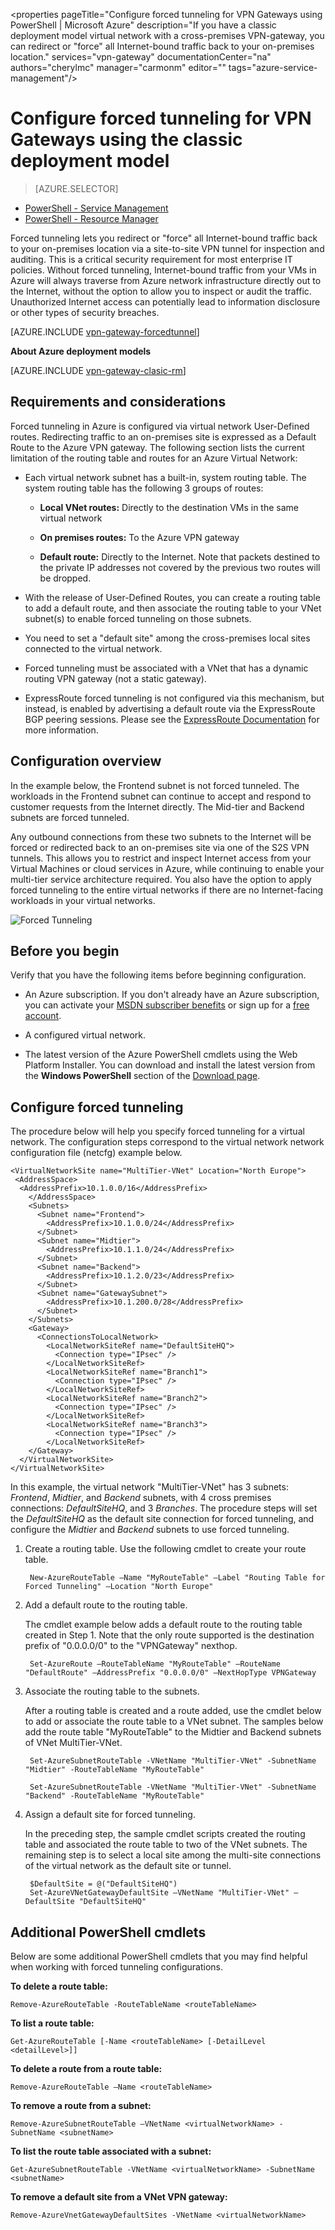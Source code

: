 <properties 
   pageTitle="Configure forced tunneling for VPN Gateways using PowerShell | Microsoft Azure"
   description="If you have a classic deployment model virtual network with a cross-premises VPN-gateway, you can redirect or "force" all Internet-bound traffic back to your on-premises location."
   services="vpn-gateway"
   documentationCenter="na"
   authors="cherylmc"
   manager="carmonm"
   editor=""
   tags="azure-service-management"/>
<tags 
   ms.service="vpn-gateway"
   ms.devlang="na"
   ms.topic="article"
   ms.tgt_pltfrm="na"
   ms.workload="infrastructure-services"
   ms.date="02/24/2016"
   ms.author="cherylmc" />

# Configure forced tunneling for VPN Gateways using the classic deployment model

> [AZURE.SELECTOR]
- [PowerShell - Service Management](vpn-gateway-about-forced-tunneling.md)
- [PowerShell - Resource Manager](vpn-gateway-forced-tunneling-rm.md)

Forced tunneling lets you redirect or "force" all Internet-bound traffic back to your on-premises location via a site-to-site VPN tunnel for inspection and auditing. This is a critical security requirement for most enterprise IT policies. Without forced tunneling, Internet-bound traffic from your VMs in Azure will always traverse from Azure network infrastructure directly out to the Internet, without the option to allow you to inspect or audit the traffic. Unauthorized Internet access can potentially lead to information disclosure or other types of security breaches.


[AZURE.INCLUDE [vpn-gateway-forcedtunnel](../../includes/vpn-gateway-table-forcedtunnel-include.md)] 


**About Azure deployment models**

[AZURE.INCLUDE [vpn-gateway-clasic-rm](../../includes/vpn-gateway-classic-rm-include.md)] 

## Requirements and considerations

Forced tunneling in Azure is configured via virtual network User-Defined routes. Redirecting traffic to an on-premises site is expressed as a Default Route to the Azure VPN gateway. The following section lists the current limitation of the routing table and routes for an Azure Virtual Network:


-  Each virtual network subnet has a built-in, system routing table. The system routing table has the following 3 groups of routes:

	- **Local VNet routes:** Directly to the destination VMs in the same virtual network
	
	- **On premises routes:** To the Azure VPN gateway
	
	- **Default route:** Directly to the Internet. Note that packets destined to the private IP addresses not covered by the previous two routes will be dropped.


-  With the release of User-Defined Routes, you can create a routing table to add a default route, and then associate the routing table to your VNet subnet(s) to enable forced tunneling on those subnets.

- You need to set a "default site" among the cross-premises local sites connected to the virtual network.

- Forced tunneling must be associated with a VNet that has a dynamic routing VPN gateway (not a static gateway).
 
- ExpressRoute forced tunneling is not configured via this mechanism, but instead, is enabled by advertising a default route via the ExpressRoute BGP peering sessions. Please see the [ExpressRoute Documentation](https://azure.microsoft.com/documentation/services/expressroute/) for more information.



## Configuration overview

In the example below, the Frontend subnet is not forced tunneled. The workloads in the Frontend subnet can continue to accept and respond to customer requests from the Internet directly. The Mid-tier and Backend subnets are forced tunneled. 

Any outbound connections from these two subnets to the Internet will be forced or redirected back to an on-premises site via one of the S2S VPN tunnels. This allows you to restrict and inspect Internet access from your Virtual Machines or cloud services in Azure, while continuing to enable your multi-tier service architecture required. You also have the option to apply forced tunneling to the entire virtual networks if there are no Internet-facing workloads in your virtual networks.


![Forced Tunneling](./media/vpn-gateway-about-forced-tunneling/forced-tunnel.png)



## Before you begin

Verify that you have the following items before beginning configuration.

- An Azure subscription. If you don't already have an Azure subscription, you can activate your [MSDN subscriber benefits](https://azure.microsoft.com/pricing/member-offers/msdn-benefits-details/) or sign up for a [free account](https://azure.microsoft.com/pricing/free-trial/).

- A configured virtual network. 

- The latest version of the Azure PowerShell cmdlets using the Web Platform Installer. You can download and install the latest version from the **Windows PowerShell** section of the [Download page](https://azure.microsoft.com/downloads/).

## Configure forced tunneling

The procedure below will help you specify forced tunneling for a virtual network. The configuration steps correspond to the virtual network network configuration file (netcfg) example below. 



	<VirtualNetworkSite name="MultiTier-VNet" Location="North Europe">
     <AddressSpace>
      <AddressPrefix>10.1.0.0/16</AddressPrefix>
        </AddressSpace>
        <Subnets>
          <Subnet name="Frontend">
            <AddressPrefix>10.1.0.0/24</AddressPrefix>
          </Subnet>
          <Subnet name="Midtier">
            <AddressPrefix>10.1.1.0/24</AddressPrefix>
          </Subnet>
          <Subnet name="Backend">
            <AddressPrefix>10.1.2.0/23</AddressPrefix>
          </Subnet>
          <Subnet name="GatewaySubnet">
            <AddressPrefix>10.1.200.0/28</AddressPrefix>
          </Subnet>
        </Subnets>
        <Gateway>
          <ConnectionsToLocalNetwork>
            <LocalNetworkSiteRef name="DefaultSiteHQ">
              <Connection type="IPsec" />
            </LocalNetworkSiteRef>
            <LocalNetworkSiteRef name="Branch1">
              <Connection type="IPsec" />
            </LocalNetworkSiteRef>
            <LocalNetworkSiteRef name="Branch2">
              <Connection type="IPsec" />
            </LocalNetworkSiteRef>
            <LocalNetworkSiteRef name="Branch3">
              <Connection type="IPsec" />
            </LocalNetworkSiteRef>
        </Gateway>
      </VirtualNetworkSite>
	</VirtualNetworkSite>

In this example, the virtual network "MultiTier-VNet" has 3 subnets: *Frontend*, *Midtier*, and *Backend* subnets, with 4 cross premises connections: *DefaultSiteHQ*, and 3 *Branches*. The procedure steps will set the *DefaultSiteHQ* as the default site connection for forced tunneling, and configure the *Midtier* and *Backend* subnets to use forced tunneling.


1. Create a routing table. Use the following cmdlet to create your route table.

		New-AzureRouteTable –Name "MyRouteTable" –Label "Routing Table for Forced Tunneling" –Location "North Europe"

1. Add a default route to the routing table. 

	The cmdlet example below adds a default route to the routing table created in Step 1. Note that the only route supported is the destination prefix of "0.0.0.0/0" to the "VPNGateway" nexthop.
 
		Set-AzureRoute –RouteTableName "MyRouteTable" –RouteName "DefaultRoute" –AddressPrefix "0.0.0.0/0" –NextHopType VPNGateway

1. Associate the routing table to the subnets. 

	After a routing table is created and a route added, use the cmdlet below to add or associate the route table to a VNet subnet. The samples below add the route table "MyRouteTable" to the Midtier and Backend subnets of VNet MultiTier-VNet.

		Set-AzureSubnetRouteTable -VNetName "MultiTier-VNet" -SubnetName "Midtier" -RouteTableName "MyRouteTable"

		Set-AzureSubnetRouteTable -VNetName "MultiTier-VNet" -SubnetName "Backend" -RouteTableName "MyRouteTable"

1. Assign a default site for forced tunneling. 

	In the preceding step, the sample cmdlet scripts created the routing table and associated the route table to two of the VNet subnets. The remaining step is to select a local site among the multi-site connections of the virtual network as the default site or tunnel.

		$DefaultSite = @("DefaultSiteHQ")
		Set-AzureVNetGatewayDefaultSite –VNetName "MultiTier-VNet" –DefaultSite "DefaultSiteHQ"

## Additional PowerShell cmdlets

Below are some additional PowerShell cmdlets that you may find helpful when working with forced tunneling configurations.

**To delete a route table:**

	Remove-AzureRouteTable -RouteTableName <routeTableName>

**To list a route table:**

	Get-AzureRouteTable [-Name <routeTableName> [-DetailLevel <detailLevel>]]

**To delete a route from a route table:**

	Remove-AzureRouteTable –Name <routeTableName>

**To remove a route from a subnet:**

	Remove-AzureSubnetRouteTable –VNetName <virtualNetworkName> -SubnetName <subnetName>

**To list the route table associated with a subnet:**
	
	Get-AzureSubnetRouteTable -VNetName <virtualNetworkName> -SubnetName <subnetName>

**To remove a default site from a VNet VPN gateway:**

	Remove-AzureVnetGatewayDefaultSites -VNetName <virtualNetworkName>






